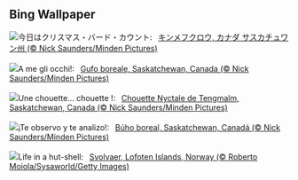 ## Bing Wallpaper
![](https://www.bing.com/th?id=OHR.BorealOwl_JA-JP0826064778_UHD.jpg&w=1000)今日はクリスマス・バード・カウント:&nbsp;&ensp;[キンメフクロウ, カナダ サスカチュワン州 (© Nick Saunders/Minden Pictures)](https://www.bing.com/th?id=OHR.BorealOwl_JA-JP0826064778_UHD.jpg)
<br><br/>
![](https://www.bing.com/th?id=OHR.BorealOwl_IT-IT7088650867_UHD.jpg&w=1000)A me gli occhi!:&nbsp;&ensp;[Gufo boreale, Saskatchewan, Canada (© Nick Saunders/Minden Pictures)](https://www.bing.com/th?id=OHR.BorealOwl_IT-IT7088650867_UHD.jpg)
<br><br/>
![](https://www.bing.com/th?id=OHR.BorealOwl_FR-FR1337451334_UHD.jpg&w=1000)Une chouette... chouette !:&nbsp;&ensp;[Chouette Nyctale de Tengmalm, Saskatchewan, Canada (© Nick Saunders/Minden Pictures)](https://www.bing.com/th?id=OHR.BorealOwl_FR-FR1337451334_UHD.jpg)
<br><br/>
![](https://www.bing.com/th?id=OHR.BorealOwl_ES-ES9940337262_UHD.jpg&w=1000)¡Te observo y te analizo!:&nbsp;&ensp;[Búho boreal, Saskatchewan, Canadá (© Nick Saunders/Minden Pictures)](https://www.bing.com/th?id=OHR.BorealOwl_ES-ES9940337262_UHD.jpg)
<br><br/>
![](https://www.bing.com/th?id=OHR.LofotenRorbu_EN-GB4727739447_UHD.jpg&w=1000)Life in a hut-shell:&nbsp;&ensp;[Svolvaer, Lofoten Islands, Norway (© Roberto Moiola/Sysaworld/Getty Images)](https://www.bing.com/th?id=OHR.LofotenRorbu_EN-GB4727739447_UHD.jpg)
<br><br/>
